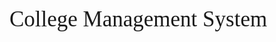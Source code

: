 <span style="font-family: Calibri; font-size: 2.5em; font-weight:normal;">College Management System</span>


